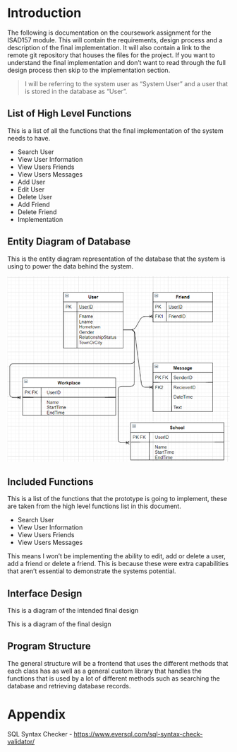 # Introduction
The following is documentation on the coursework assignment for the ISAD157 module. This will contain the requirements, design process and a description of the final implementation. It will also contain a link to the remote git repository that houses the files for the project.
If you want to understand the final implementation and don’t want to read through the full design process then skip to the implementation section.
> I will be referring to the system user as “System User” and a user that is stored in the database as “User”.

## List of High Level Functions
This is a list of all the functions that the final implementation of the system needs to have.
- Search User
- View User Information
- View Users Friends
- View Users Messages
- Add User
- Edit User
- Delete User
- Add Friend
- Delete Friend
- Implementation
## Entity Diagram of Database
This is the entity diagram representation of the database that the system is using to power the data behind the system.

![Final Entity Relationship Diagram](Images/FinalEntityImg.png)

## Included Functions
This is a list of the functions that the prototype is going to implement, these are taken from the high level functions list in this document.
- Search User
- View User Information
- View Users Friends
- View Users Messages

This means I won’t be implementing the ability to edit, add or delete a user, add a friend or delete a friend. This is because these were extra capabilities that aren’t essential to demonstrate the systems potential.
## Interface Design
This is a diagram of the intended final design

This is a diagram of the final design
## Program Structure
The general structure will be a frontend that uses the different methods that each class has as well as a general custom library that handles the functions that is used by a lot of different methods such as searching the database and retrieving database records.
# Appendix
SQL Syntax Checker - https://www.eversql.com/sql-syntax-check-validator/
